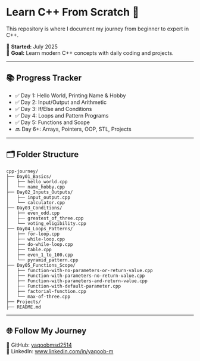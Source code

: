 # Learn C++ From Scratch 🚀

This repository is where I document my journey from beginner to expert in C++.

📆 **Started:** July 2025  
🎯 **Goal:** Learn modern C++ concepts with daily coding and projects.

---

## 📚 Progress Tracker

- ✅ Day 1: Hello World, Printing Name & Hobby  
- ✅ Day 2: Input/Output and Arithmetic  
- ✅ Day 3: If/Else and Conditions  
- ✅ Day 4: Loops and Pattern Programs  
- ✅ Day 5: Functions and Scope  
- 🔜 Day 6+: Arrays, Pointers, OOP, STL, Projects

---

## 🗂️ Folder Structure

```
cpp-journey/
├── Day01_Basics/
│   ├── hello_world.cpp
│   └── name_hobby.cpp
├── Day02_Inputs_Outputs/
│   ├── input_output.cpp
│   └── calculator.cpp
├── Day03_Conditions/
│   ├── even_odd.cpp
│   ├── greatest_of_three.cpp
│   └── voting_eligibility.cpp
├── Day04_Loops_Patterns/
│   ├── for-loop.cpp
│   ├── while-loop.cpp
│   ├── do-while-loop.cpp
│   ├── table.cpp
│   ├── even_1_to_100.cpp
│   └── pyramid_pattern.cpp
├── Day05_Functions_Scope/
│   ├── function-with-no-parameters-or-return-value.cpp
│   ├── Function-with-parameters-no-return-value.cpp
│   ├── Function-with-parameters-and-return-value.cpp
│   ├── Function-with-default-parameter.cpp
│   ├── factorial-function.cpp
│   └── max-of-three.cpp
├── Projects/
├── README.md
```

---

## 🌐 Follow My Journey

💼 GitHub: [yaqoobmsd2514](https://github.com/yaqoobmsd2514)  
📢 LinkedIn: www.linkedin.com/in/yaqoob-m
